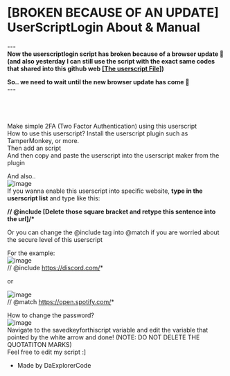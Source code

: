 # [BROKEN BECAUSE OF AN UPDATE] UserScriptLogin About & Manual
---</br>
<b>Now the userscriptlogin script has broken because of a browser update :moyai: (and also yesterday I can still use the script with the exact same codes that shared into this github web [[The userscript File]](http://github.com/DaExplorerCode/.BROKEN.-userscriptlogin/blob/main/userscriptlogin.js)) </br>

So.. we need to wait until the new browser update has come :moyai:</b> </br>
---</br></br></br></br></br>
Make simple 2FA (Two Factor Authentication) using this userscript </br>
How to use this userscript?
Install the userscript plugin such as TamperMonkey, or more. </br>
Then add an script </br>
And then copy and paste the userscript into the userscript maker from the plugin </br>

And also.. </br>
![image](https://user-images.githubusercontent.com/70825723/203216874-d602100f-c797-454e-9445-18c24f28f02e.png)</br>
If you wanna enable this userscript into specific website, <b>type in the userscript list</b> and type like this:

<b>// @include [Delete those square bracket and retype this sentence into the url]/* </b>

Or you can change the @include tag into @match if you are worried about the secure level of this userscript

For the example: </br>
![image](https://user-images.githubusercontent.com/70825723/203217531-52c698a2-22ed-45c7-9e1e-828c011782f3.png)</br>
// @include https://discord.com/*

or 

![image](https://user-images.githubusercontent.com/70825723/203217798-a3fbcd01-647e-41d4-bd87-aa113e267771.png)</br>
// @match https://open.spotify.com/*

How to change the password?</br>
![image](https://user-images.githubusercontent.com/70825723/203216095-7059dce8-e258-453c-b4bd-27d306756d84.png)</br>
Navigate to the savedkeyforthiscript variable and edit the variable that pointed by the white arrow and done! (NOTE: DO NOT DELETE THE QUOTATITON MARKS) </br>
Feel free to edit my script :]
- Made by DaExplorerCode
